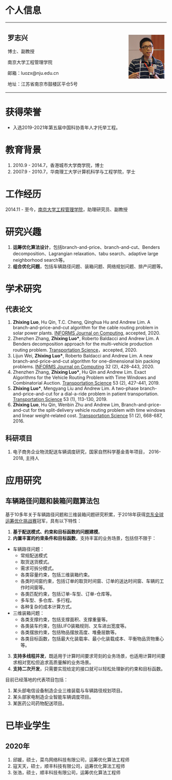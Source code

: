 # 个人信息
<table border="0">
  <tr>
    <td width="75%">
      <h2>罗志兴</h2>
      <p>博士、副教授</p>
      <p>南京大学工程管理学院</p>
      <p>邮箱：luozx@nju.edu.cn</p>
      <p>地址：江苏省南京市鼓楼区平仓5号</p>
    </td>
    <td width="25%">
      <img src="/image/罗志兴照片.png" width="100%">     
    </td>
  </tr>
</table>

# 获得荣誉

- 入选2019-2021年第五届中国科协青年人才托举工程。

# 教育背景
1. 2010.9 - 2014.7，香港城市大学商学院，博士
2. 2007.9 - 2010.7，华南理工大学计算机科学与工程学院，学士

# 工作经历
2014.11 - 至今，[南京大学工程管理学院](https://sme.nju.edu.cn)，助理研究员、副教授


# 研究兴趣

1. **运筹优化算法设计**，包括branch-and-price、branch-and-cut、Benders decomposition、Lagrangian relaxation、tabu search、adaptive large neighborhood search等。
2. **组合优化问题**，包括车辆路径问题、装箱问题、网络规划问题、排产问题等。

# 学术研究

## 代表论文

1. **Zhixing Luo**, Hu Qin, T.C. Cheng, Qinghua Hu and Andrew Lim. A branch-and-price-and-cut algorithm for the cable routing problem in solar power plants. [INFORMS Journal on Computing](), accepted, 2020.
2. Zhenzhen Zhang, **Zhixing Luo\***, Roberto Baldacci and Andrew Lim. A Benders decomposition approach for the multi-vehicle production routing problem. [Transportation Science]()，accepted, 2020.
3. Lijun Wei, **Zhixing Luo\***, Roberto Baldacci and Andrew Lim. A new branch-and-price-and-cut algorithm for one-dimensional bin packing problems. [INFORMS Journal on Computing](https://pubsonline.informs.org/doi/abs/10.1287/ijoc.2018.0867) 32 (2), 428-443, 2020.
4. Zhenzhen Zhang, **Zhixing Luo\***, Hu Qin and Andrew Lim. Exact Algorithms for the Vehicle Routing Problem with Time Windows and Combinatorial Auction. [Transportation Science](https://pubsonline.informs.org/doi/abs/10.1287/trsc.2018.0835) 53 (2), 427-441, 2019.
5. **Zhixing Luo\***,  Mengyang Liu and Andrew Lim. A two-phase branch-and-price-and-cut for a dial-a-ride problem in patient transportation. [Transportation Science](https://pubsonline.informs.org/doi/abs/10.1287/trsc.2017.0772) 53 (1), 113-130, 2019.
6. **Zhixing Luo**, Hu Qin, Wenbin Zhu and Andrew Lim, Branch-and-price-and-cut for the split-delivery vehicle routing problem with time windows and linear weight-related cost. [Transportation Science](https://pubsonline.informs.org/doi/abs/10.1287/trsc.2015.0666) 51 (2), 668-687, 2016.

## 科研项目

1. 电子商务企业物流配送车辆调度研究，国家自然科学基金青年项目， 2016-2018, 主持人

# 应用研究

## 车辆路径问题和装箱问题算法包

基于10多年关于车辆路径问题和三维装箱问题研究积累，于2018年获得[京东全球运筹优化挑战赛](https://jdata.jd.com/html/detail.html?tab=myteam&id=5)冠军，具有以下特性：
1. **基于配送模式、约束和目标函数的问题建模**。
2. **内置丰富的约束条件和目标函数**，支持丰富的业务场景，包括但不限于：
  * 车辆路径问题：
    - 常规配送模式
    - 取货送货模式。
    - 需求可拆分模式。
    - 各类容量约束，包括三维装箱约束。
    - 各类时间窗约束，包括订单的取货时间窗、订单的送达时间窗、车辆的工作时间窗等。
    - 各类匹配约束，包括订单-车型、订单-仓库等。
    - 多车型、多仓库、多行程。
    - 各种复杂的成本计算方式。
  * 三维装箱问题：
    - 各类支撑约束，包括支撑面积、支撑重量等。
    - 各类装车约束，包括LIFO装箱规则、叉车进出宽度等。
    - 各类摆放约束，包括物品摆放高度、堆叠层数等。
    - 各类目标函数，包括最大化装载率、最小化装载成本、平衡物品货物重心等。
3. **支持多线程并发**，既适用于计算时间要求苛刻的业务场景，也适用计算时间要求相对宽松但追求高质量解的业务场景。
4. **支持二次开发**，只需要实现给定的接口就可以轻松处理新的约束和目标函数。

目前已经落地的代表项目包括：
1. 某头部电信设备制造企业三维装载与车辆路径规划项目。
2. 某头部家电制造企业智能车辆调度项目。
3. 某医药公司药物配送项目。

# 已毕业学生

## 2020年

1. 邱媛，硕士，菜鸟网络科技有限公司，运筹优化算法工程师
2. 寇天天，硕士，顺丰科技有限公司，运筹优化算法工程师
3. 张浩，硕士，顺丰科技有限公司，运筹优化算法工程师
